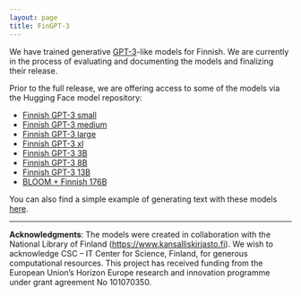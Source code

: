```yaml
---
layout: page
title: FinGPT-3
---
```


We have trained generative [GPT-3](https://en.wikipedia.org/wiki/GPT-3)-like models for Finnish. We are currently in the process of evaluating and documenting the models and finalizing their release.

Prior to the full release, we are offering access to some of the
models via the Hugging Face model repository:

* [Finnish GPT-3 small](https://huggingface.co/TurkuNLP/gpt3-finnish-small)
* [Finnish GPT-3 medium](https://huggingface.co/TurkuNLP/gpt3-finnish-medium)
* [Finnish GPT-3 large](https://huggingface.co/TurkuNLP/gpt3-finnish-large)
* [Finnish GPT-3 xl](https://huggingface.co/TurkuNLP/gpt3-finnish-xl)
* [Finnish GPT-3 3B](https://huggingface.co/TurkuNLP/gpt3-finnish-3B)
* [Finnish GPT-3 8B](https://huggingface.co/TurkuNLP/gpt3-finnish-8B)
* [Finnish GPT-3 13B](https://huggingface.co/TurkuNLP/gpt3-finnish-13B)
* [BLOOM + Finnish 176B](https://huggingface.co/TurkuNLP/bloom-finnish-176b)

You can also find a simple example of generating text with these models
[here](https://github.com/TurkuNLP/finngen-tools/blob/main/text_generation_example.ipynb).

---

**Acknowledgments**: The models were created in collaboration with the National Library of Finland (<https://www.kansalliskirjasto.fi>). We wish to acknowledge CSC – IT Center for Science, Finland, for generous computational resources. This project has received funding from the European Union’s Horizon Europe research and innovation programme under grant agreement No 101070350.
